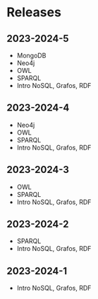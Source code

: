 # Releases

## 2023-2024-5

* MongoDB
* Neo4j
* OWL
* SPARQL
* Intro NoSQL, Grafos, RDF

## 2023-2024-4

* Neo4j
* OWL
* SPARQL
* Intro NoSQL, Grafos, RDF

## 2023-2024-3

* OWL
* SPARQL
* Intro NoSQL, Grafos, RDF

## 2023-2024-2

* SPARQL
* Intro NoSQL, Grafos, RDF

## 2023-2024-1

* Intro NoSQL, Grafos, RDF
